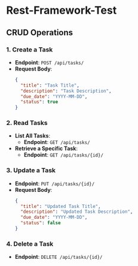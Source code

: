 # Rest-Framework-Test
## CRUD Operations

### 1. Create a Task
- **Endpoint**: `POST /api/tasks/`
- **Request Body**:
    ```json
    {
      "title": "Task Title",
      "description": "Task Description",
      "due_date": "YYYY-MM-DD",
      "status": true
    }
### 2. Read Tasks
- **List All Tasks**: 
    - **Endpoint**: `GET /api/tasks/`
- **Retrieve a Specific Task**:
    - **Endpoint**: `GET /api/tasks/{id}/`

### 3. Update a Task
- **Endpoint**: `PUT /api/tasks/{id}/`
- **Request Body**:
    ```json
    {
      "title": "Updated Task Title",
      "description": "Updated Task Description",
      "due_date": "YYYY-MM-DD",
      "status": false
    }
  
### 4. Delete a Task
- **Endpoint**: `DELETE /api/tasks/{id}/`
